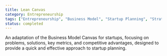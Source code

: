 ```yaml
---
title: Lean Canvas
category: Entrepreneurship
tags: ["Entrepreneurship", "Business Model", "Startup Planning", "Strategic Framework"]
status: completed
---
```

An adaptation of the Business Model Canvas for startups, focusing on problems, solutions, key metrics, and competitive advantages, designed to provide a quick and effective approach to startup planning.